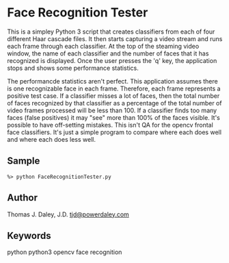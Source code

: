# Face Recognition Tester

This is a simpley Python 3 script that creates classifiers from each of four different Haar cascade files. It then starts capturing a video stream and runs each frame through each classifier. At the top of the steaming video window, the name of each classifier and the number of faces that it has recognized is displayed. Once the user presses the 'q' key, the application stops and shows some performance statistics.

The performancde statistics aren't perfect. This application assumes there is one recognizable face in each frame. Therefore, each frame represents a positive test case.
If a classifier misses a lot of faces, then the total number of faces recognized by that classifier as a percentage of the total number of video frames processed will be less than 100.
If a classifier finds too many faces (false positives) it may "see" more than 100% of the faces visible. It's possible to have off-setting mistakes. This isn't QA for
the opencv frontal face classifiers. It's just a simple program to compare where each does well and where each does less well.

## Sample

```%> python FaceRecognitionTester.py```

## Author
Thomas J. Daley, J.D. <tjd@powerdaley.com> 

## Keywords
python
python3
opencv
face recognition